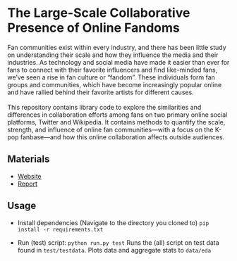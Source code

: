 # The Large-Scale Collaborative Presence of Online Fandoms

Fan communities exist within every industry, and there has been little study on understanding their scale and how they influence the media and their industries. As technology and social media have made it easier than ever for fans to connect with their favorite influencers and find like-minded fans, we’ve seen a rise in fan culture or “fandom”. These individuals form fan groups and communities, which have become increasingly popular online and have rallied behind their favorite artists for different causes.<br><br>
This repository contains library code to explore the similarities and differences in collaboration efforts among fans on two primary online social platforms, Twitter and Wikipedia. It contains methods to quantify the scale, strength, and influence of online fan communities—with a focus on the K-pop fanbase—and how this online collaboration affects outside audiences.

## Materials
- [Website](https://kyleepeng.github.io/Fandom-Online-Collaboration/)
- [Report](https://raw.githubusercontent.com/dliu9999/artifact-directory-template/main/report.pdf)

## Usage

- Install dependencies (Navigate to the directory you cloned to)
`pip install -r requirements.txt`

- Run (test) script:
`python run.py test` Runs the (all) script on test data found in `test/testdata`. Plots data and aggregate stats to `data/eda`